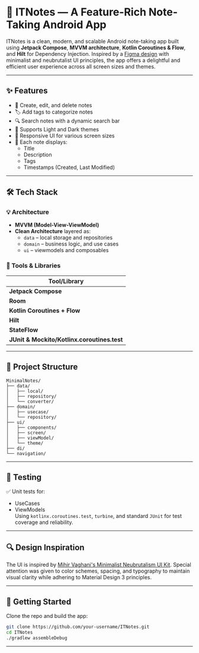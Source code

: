 
# 📝 ITNotes — A Feature-Rich Note-Taking Android App

ITNotes is a clean, modern, and scalable Android note-taking app built using **Jetpack Compose**, **MVVM architecture**, **Kotlin Coroutines & Flow**, and **Hilt** for Dependency Injection. Inspired by a [Figma design](https://www.figma.com/community/file/1247577276453656954) with minimalist and neubrutalist UI principles, the app offers a delightful and efficient user experience across all screen sizes and themes.

---

## ✨ Features

- 📝 Create, edit, and delete notes
- 🏷️ Add tags to categorize notes
- 🔍 Search notes with a dynamic search bar
- 🎨 Supports Light and Dark themes
- 📱 Responsive UI for various screen sizes
- 📅 Each note displays:
  - Title
  - Description
  - Tags
  - Timestamps (Created, Last Modified)

---

## 🛠️ Tech Stack

### 💡 Architecture

- **MVVM (Model-View-ViewModel)**
- **Clean Architecture** layered as:
  - `data` – local storage and repositories
  - `domain` – business logic, and use cases
  - `ui` – viewmodels and composables

### 🧰 Tools & Libraries

| Tool/Library |
|--------------|
| **Jetpack Compose** |
| **Room** |
| **Kotlin Coroutines + Flow** |
| **Hilt** |
| **StateFlow** |
| **JUnit & Mockito/Kotlinx.coroutines.test** |

---

## 📐 Project Structure

```
MinimalNotes/
├── data/
│   ├── local/
│   ├── repository/
│   └── converter/
├── domain/
│   ├── usecase/
│   └── repository/
├── ui/
│   ├── components/
│   ├── screen/
│   ├── viewModel/
│   └── theme/
├── di/
└── navigation/
```

---

## 🧪 Testing

✅ Unit tests for:
- UseCases
- ViewModels  
Using `kotlinx.coroutines.test`, `turbine`, and standard `JUnit` for test coverage and reliability.

---

## 🔍 Design Inspiration

The UI is inspired by [Mihir Vaghani's Minimalist Neubrutalism UI Kit](https://www.figma.com/community/file/1247577276453656954). Special attention was given to color schemes, spacing, and typography to maintain visual clarity while adhering to Material Design 3 principles.

---

## 🚀 Getting Started

Clone the repo and build the app:

```bash
git clone https://github.com/your-username/ITNotes.git
cd ITNotes
./gradlew assembleDebug
```
---

